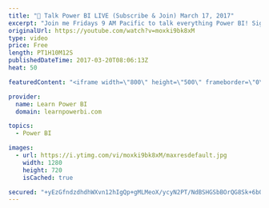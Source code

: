 ```yaml
---
title: "🔴 Talk Power BI LIVE (Subscribe & Join) March 17, 2017"
excerpt: "Join me Fridays 9 AM Pacific to talk everything Power BI! Sign-Up at http://www.TalkPowerBI.com  Here are the questions that were asked in this episode (click timestamp to jump to the question)... 03:58 (Eric) Images work for a Column. But how to make them display based on a measure? 14:04 (Pamela) DAX,"
originalUrl: https://youtube.com/watch?v=moxki9bk8xM
type: video
price: Free
length: PT1H10M12S
publishedDateTime: 2017-03-20T08:06:13Z
heat: 50

featuredContent: "<iframe width=\"800\" height=\"500\" frameborder=\"0\" src=\"https://www.youtube.com/embed/moxki9bk8xM\" allow=\"accelerometer; autoplay; encrypted-media; gyroscope; picture-in-picture\" allowfullscreen></iframe>"

provider:
  name: Learn Power BI
  domain: learnpowerbi.com

topics:
  - Power BI

images:
  - url: https://i.ytimg.com/vi/moxki9bk8xM/maxresdefault.jpg
    width: 1280
    height: 720
    isCached: true

secured: "+yEzGfndzdhdhWXvn12hIgQp+gMLMeoX/ycyN2PT/NdBSHGSbBOrQG8Sk+6bQcqNv1GeRYYYhdUcEULZ46xQ+p8lIXKKyJc4USxvp7OXduSicg3HgR7U49Vj1fPl6G0xC4M1oAeAZI2WIBCSraLYw8UKUe0a6SOat86Lb35gzTIXrVVRzli+kQPCHSXBr8+kSmHjznqfP8x5++j3f3dWEhhekIq9niUmWtrwvnMt8iFXEn02wIWbFAYqAKbKm//cxe/dAfS4Tx90PsKhlLR3d1cizCw9ADgHazjqJf3d6PL8vPD2nIWjS0jT5Tc2uqYvKyc/2xnhuMsPy3ElBSUm0UE5gH0IXFjC2a0iysk07Z6zKRZNNUeiWZ2L6IM4D4o2HxEhAVjz5dED+WQsh7QX+C6LShWb9AwQTPiC1pcvP2U=;qAJrIgB8KRG/lxFc1amMNQ=="
---
```


